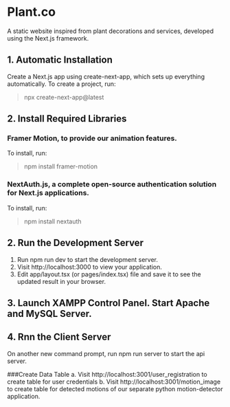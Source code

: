 # Plant.co
A static website inspired from plant decorations and services, developed using the Next.js framework.

## 1. Automatic Installation
Create a Next.js app using create-next-app, which sets up everything automatically. To create a project, run:
> npx create-next-app@latest

## 2. Install Required Libraries
### Framer Motion, to provide our animation features.
To install, run:
> npm install framer-motion

### NextAuth.js, a complete open-source authentication solution for Next.js applications.
To install, run:
> npm install nextauth

## 2. Run the Development Server
1. Run npm run dev to start the development server.
2. Visit http://localhost:3000 to view your application.
3. Edit app/layout.tsx (or pages/index.tsx) file and save it to see the updated result in your browser.

## 3. Launch XAMPP Control Panel. Start Apache and MySQL Server.

## 4. Rnn the Client Server
On another new command prompt, run npm run server to start the api server.

###Create Data Table
a. Visit http://localhost:3001/user_registration to create table for user credentials
b. Visit http://localhost:3001/motion_image to create table for detected motions of our separate python motion-detector application.

